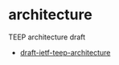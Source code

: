 # architecture
TEEP architecture draft

* [draft-ietf-teep-architecture](./draft-ietf-teep-architecture.md)

